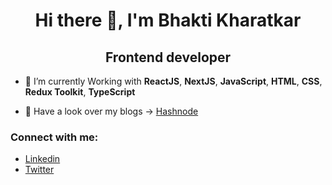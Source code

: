 <h1 align="center">Hi there 👋, I'm Bhakti Kharatkar</h1>
<h2 align="center">Frontend developer</h2>

- 🌱 I’m currently Working with  **ReactJS**, **NextJS**, **JavaScript**, **HTML**, **CSS**, **Redux Toolkit**, **TypeScript**

<!-- -  You can find my portfolio at ->  -->

- 📝 Have a look over my blogs -> [Hashnode](https://bhaktee.hashnode.dev/)

<h3 align="left">Connect with me:</h3>

-  [Linkedin](https://www.linkedin.com/in/bhakti-kharatkar-33178a200/)
-  [Twitter](https://twitter.com/Bhaktee_)
